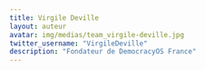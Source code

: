 ```yaml
---
title: Virgile Deville
layout: auteur
avatar: img/medias/team_virgile-deville.jpg
twitter_username: "VirgileDeville"
description: "Fondateur de DemocracyOS France"
---
```


